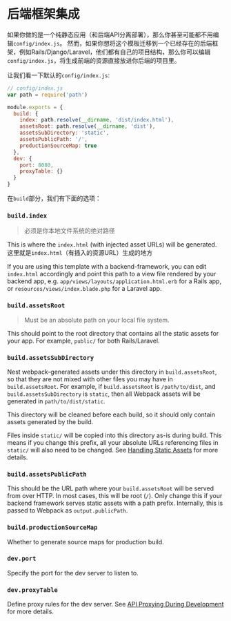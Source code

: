 # 后端框架集成

如果你做的是一个纯静态应用（和后端API分离部署），那么你甚至可能都不用编辑`config/index.js`。
然而，如果你想将这个模板迁移到一个已经存在的后端框架，例如Rails/Django/Laravel，他们都有自己的项目结构，那么你可以编辑`config/index.js`，将生成前端的资源直接放进你后端的项目里。

让我们看一下默认的`config/index.js`:

``` js
// config/index.js
var path = require('path')

module.exports = {
  build: {
    index: path.resolve(__dirname, 'dist/index.html'),
    assetsRoot: path.resolve(__dirname, 'dist'),
    assetsSubDirectory: 'static',
    assetsPublicPath: '/',
    productionSourceMap: true
  },
  dev: {
    port: 8080,
    proxyTable: {}
  }
}
```

在`build`部分，我们有下面的选项：

### `build.index`

> 必须是你本地文件系统的绝对路径

This is where the `index.html` (with injected asset URLs) will be generated.
这里就是`index.html`（有插入的资源URL）生成的地方

If you are using this template with a backend-framework, you can edit `index.html` accordingly and point this path to a view file rendered by your backend app, e.g. `app/views/layouts/application.html.erb` for a Rails app, or `resources/views/index.blade.php` for a Laravel app.

### `build.assetsRoot`

> Must be an absolute path on your local file system.

This should point to the root directory that contains all the static assets for your app. For example, `public/` for both Rails/Laravel.

### `build.assetsSubDirectory`

Nest webpack-generated assets under this directory in `build.assetsRoot`, so that they are not mixed with other files you may have in `build.assetsRoot`. For example, if `build.assetsRoot` is `/path/to/dist`, and `build.assetsSubDirectory` is `static`, then all Webpack assets will be generated in `path/to/dist/static`.

This directory will be cleaned before each build, so it should only contain assets generated by the build.

Files inside `static/` will be copied into this directory as-is during build. This means if you change this prefix, all your absolute URLs referencing files in `static/` will also need to be changed. See [Handling Static Assets](static.md) for more details.

### `build.assetsPublicPath`

This should be the URL path where your `build.assetsRoot` will be served from over HTTP. In most cases, this will be root (`/`). Only change this if your backend framework serves static assets with a path prefix. Internally, this is passed to Webpack as `output.publicPath`.

### `build.productionSourceMap`

Whether to generate source maps for production build.

### `dev.port`

Specify the port for the dev server to listen to.

### `dev.proxyTable`

Define proxy rules for the dev server. See [API Proxying During Development](proxy.md) for more details.
